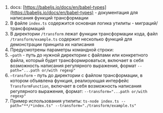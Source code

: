 
1. docs: [https://babeljs.io/docs/en/babel-types](https://babeljs.io/docs/en/babel-types) - документация для написания функций трансформации
2. В файле `index.ts` содержится основная логика утилиты - миграций/трансформаций
3. В директории `/transform` лежат функции трансформации кода, файл `/transform/example.ts` содержит несколько функций для демонстрации принципа их написания
4. Предусмотрены параметры командной строки: 
5. `—path` - путь до нужной директории с файлами или конкретного файла, который будет трансформироваться, включает в себя возможность написания регулярного выражения, формат `--path="...path or/with regexp"`
6. `—transform` - путь до директории с файлом трансформации, в котором объявлена функция, реализующая интерфейс `TransformFunction`, включает в себя возможность написания регулярного выражения, формат: `--transform="...path or/with regexp"`
7. Пример использования утилиты: `ts-node index.ts --path="**/*index.ts" --transform="./transform/example.ts"`
